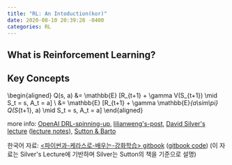 ```yaml
---
title: "RL: An Intoduction(kor)"
date: 2020-08-10 20:39:28 -0400
categories: RL
---
```

## What is Reinforcement Learning?

## Key Concepts

\begin{aligned}
Q(s, a) 
&= \mathbb{E} [R_{t+1} + \gamma V(S_{t+1}) \mid S_t = s, A_t = a] \\
&= \mathbb{E} [R_{t+1} + \gamma \mathbb{E}_{a\sim\pi} Q(S_{t+1}, a) \mid S_t = s, A_t = a]
\end{aligned}

more info: [OpenAI DRL-spinning-up], [lilianweng's-post], [David Silver's lecture] ([lecture notes]), [Sutton & Barto]

한국어 자료: [<파이썬과-케라스로-배우는-강화학습> gitbook] ([gitbook code]) 
(이 자료는 Silver's Lecture에 기반하며 Silver는 Sutton의 책을 기준으로 설명)

[OpenAI DRL-spinning-up]: https://spinningup.openai.com/en/latest/index.html
[lilianweng's-post]: https://lilianweng.github.io/lil-log/2018/02/19/a-long-peek-into-reinforcement-learning.html
[David Silver's lecture]: https://www.youtube.com/watch?v=2pWv7GOvuf0&list=PLqYmG7hTraZDM-OYHWgPebj2MfCFzFObQ
[lecture notes]: https://www.davidsilver.uk/teaching/
[Sutton & Barto]: http://incompleteideas.net/book/bookdraft2018mar21.pdf
[<파이썬과-케라스로-배우는-강화학습> gitbook]: https://dnddnjs.gitbook.io/rl/
[gitbook code]: https://github.com/rlcode/reinforcement-learning-kr
